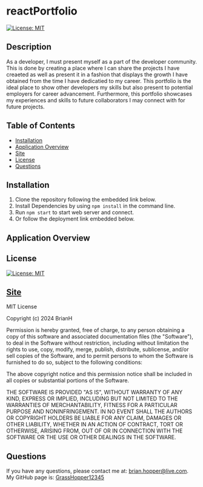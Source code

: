 # reactPortfolio

[![License: MIT](https://img.shields.io/badge/License-MIT-yellow.svg)](https://github.com/GrassHopper12345/reactPortfolio/blob/main/LICENSE)

## Description
As a developer, I must present myself as a part of the developer community. This is done by creating a place where I can share the projects I have creaeted as well as present it in a fashion that displays the growth I have obtained from the time I have dedicatied to my career. This portfolio is the ideal place to show other developers my skills but also present to potential employers for career advancement. Furthermore, this portfolio showcases my experiences and skills to future collaborators I may connect with for future projects.

## Table of Contents
- [Installation](#installation)
- [Application Overview](#application)
- [Site](#site)
- [License](#license)
- [Questions](#questions)


## Installation
1. Clone the repository following the embedded link below.
2. Install Dependencies by using `npm install` in the command line.
3. Run `npm start` to start web server and connect.
4. Or follow the deployment link embedded below.

## Application Overview


## License

[![License: MIT](https://img.shields.io/badge/License-MIT-yellow.svg)](https://github.com/GrassHopper12345/reactPortfolio/blob/main/LICENSE)

## [Site](https://main--sparkly-cranachan-9f0864.netlify.app/#about)

MIT License

Copyright (c) 2024 BrianH

Permission is hereby granted, free of charge, to any person obtaining a copy
of this software and associated documentation files (the "Software"), to deal
in the Software without restriction, including without limitation the rights
to use, copy, modify, merge, publish, distribute, sublicense, and/or sell
copies of the Software, and to permit persons to whom the Software is
furnished to do so, subject to the following conditions:

The above copyright notice and this permission notice shall be included in all
copies or substantial portions of the Software.

THE SOFTWARE IS PROVIDED "AS IS", WITHOUT WARRANTY OF ANY KIND, EXPRESS OR
IMPLIED, INCLUDING BUT NOT LIMITED TO THE WARRANTIES OF MERCHANTABILITY,
FITNESS FOR A PARTICULAR PURPOSE AND NONINFRINGEMENT. IN NO EVENT SHALL THE
AUTHORS OR COPYRIGHT HOLDERS BE LIABLE FOR ANY CLAIM, DAMAGES OR OTHER
LIABILITY, WHETHER IN AN ACTION OF CONTRACT, TORT OR OTHERWISE, ARISING FROM,
OUT OF OR IN CONNECTION WITH THE SOFTWARE OR THE USE OR OTHER DEALINGS IN THE
SOFTWARE.

## Questions
If you have any questions, please contact me at: [brian.hopper@live.com](brian.hopper@live.com).
My GitHub page is: [GrassHopper12345](https://github.com/Grasshopper12345)
